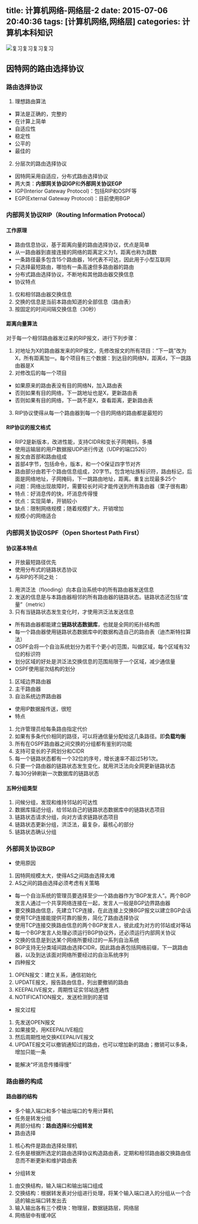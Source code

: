 title: 计算机网络-网络层-2
date: 2015-07-06 20:40:36
tags: [计算机网络,网络层]
categories: 计算机本科知识
---
![复习复习复习复习][1]

## 因特网的路由选择协议
### 路由选择协议
1. 理想路由算法
 * 算法是正确的，完整的
 * 在计算上简单
 * 自适应性
 * 稳定性
 * 公平的
 * 最佳的
2. 分层次的路由选择协议
 * 因特网采用自适应，分布式路由选择协议
 * 两大类：**内部网关协议IGP**和**外部网关协议EGP**
 * IGP(Interior Gateway Protocol)：包括RIP和OSPF等
 * EGP(External Gateway Protocol)：目前使用BGP

### 内部网关协议RIP（Routing Information Protocal）

#### 工作原理
* 路由信息协议，基于距离向量的路由选择协议，优点是简单
* 从一路由器到直接连接的网络的距离定义为1，距离也称为跳数
* 一条路径最多包含15个路由器，16代表不可达，因此用于小型互联网
* 只选择最短路由，哪怕有一条高速但多路由器的路由
* 分布式路由选择协议，不断地和其他路由器交换信息
* 协议特点
 1. 仅和相邻路由器交换信息
 2. 交换的信息是当前本路由知道的全部信息（路由表）
 3. 按固定的时间间隔交换信息（30秒）

#### 距离向量算法
对于每一个相邻路由器发过来的RIP报文，进行下列步骤：
1. 对地址为X的路由器发来的RIP报文，先修改报文的所有项目：“下一跳”改为X，所有距离加一。每个项目有三个数据：到达目的网络N，距离d，下一跳路由器是X
2. 对修改后的每一个项目
* 如果原来的路由表没有目的网络N，加入路由表
* 否则如果有目的网络，下一跳地址也是X，更新路由表
* 否则如果有目的网络，下一跳不是X，查看距离，更新路由表
3. RIP协议使得从每一个路由器到每一个目的网络的路由都是最短的
<!-- more -->
#### RIP协议的报文格式
* RIP2是新版本，改进性能，支持CIDR和变长子网掩码，多播
* 使用运输层的用户数据报UDP进行传送（UDP的端口520）
* 报文由首部和路由组成
* 首部4字节，包括命令，版本，和一个0保证四字节对齐
* 路由部分由若干个路由信息组成，20字节。包含地址族标识符，路由标记，后面是网络地址，子网掩码，下一跳路由地址，距离。重复出现最多25个
* 问题：网络出现故障时，需要较长时间才能传送到所有路由器（栗子很有趣）
* 特点：好消息传的快，坏消息传得慢
* 优点：实现简单，开销较小
* 缺点：限制网络规模；随着规模扩大，开销增加
* 规模小的网络适合

### 内部网关协议OSPF（Open Shortest Path First）
#### 协议基本特点
* 开放最短路径优先
* 使用分布式的链路状态协议
* 与RIP的不同之处：
 1. 用洪泛法（flooding）向本自治系统中的所有路由器发送信息
 2. 发送的信息是与本路由器相邻的所有路由器的链路状态。链路状态还包括“度量”（metric）
 3. 只有当链路状态发生变化时，才使用洪泛法发送信息
* 所有路由器都能建立**链路状态数据库**，也就是全网的拓扑结构图
* 每一个路由器使用链路状态数据库中的数据构造自己的路由表（迪杰斯特拉算法）
* OSPF会将一个自治系统划分为若干个更小的范围，叫做区域，每个区域有32位的标识符
* 划分区域的好处是洪泛法交换信息的范围局限于一个区域，减少通信量
* OSPF使用层次结构的划分
 1. 区域边界路由器
 2. 主干路由器
 3. 自治系统边界路由器
* 使用IP数据报传送，很短
* 特点
 1. 允许管理员给每条路由指定代价
 2. 如果有多条代价相同的路径，可以将通信量分配给这几条路径。即**负载均衡**
 3. 所有在OSPF路由器之间交换的分组都有鉴别的功能
 4. 支持可变长的子网划分和CIDR
 5. 每一个链路状态都有一个32位的序号，增长速率不超过5秒1次。
 6. 只要一个路由器的链路状态发生变化，就用洪泛法向全网更新链路状态
 7. 每30分钟刷新一次数据库的链路状态

#### 五种分组类型
1. 问候分组，发现和维持邻站的可达性
2. 数据库描述分组，给邻站自己的链路状态数据库中的链路状态项目
3. 链路状态请求分组，向对方请求链路状态项目
4. 链路状态更新分组，洪泛法，最复杂，最核心的部分
5. 链路状态确认分组

### 外部网关协议BGP
* 使用原因
 1. 因特网规模太大，使得AS之间路由选择太难
 2. AS之间的路由选择必须考虑有关策略
* 每一个自治系统的管理员要选择至少一个路由器作为“BGP发言人”。两个BGP发言人通过一个共享网络连接在一起，发言人一般是BGP边界路由器
* 要交换路由信息，先建立TCP连接，在此连接上交换BGP报文以建立BGP会话
* 使用TCP连接能提供可靠的服务，简化了路由选择协议
* 使用TCP连接交换路由信息的两个BGP发言人，彼此成为对方的邻站或对等站
* 每一个BGP发言人处理必须运行BGP协议外，还必须运行内部网关协议
* 交换的信息是到达某个网络所要经过的一系列自治系统
* BGP支持无分类域间路由选择CIDR，因此路由表包括网络前缀，下一跳路由器，以及到达该面对网络所要经过的自治系统序列
* 四种报文
 1. OPEN报文：建立关系，通信初始化
 2. UPDATE报文，报告路由信息，列出要撤销的路由
 3. KEEPALIVE报文，周期性证实邻站连通性
 4. NOTIFICATION报文，发送检测到的差错
* 报文过程
 1. 先发送OPEN报文
 2. 如果接受，用KEEPALIVE相应
 3. 然后周期性地交换KEEPALIVE报文
 4. UPDATE报文可以撤销通知过的路由，也可以增加新的路由；撤销可以多条，增加只能一条
* 能解决“坏消息传播得慢”

### 路由器的构成
#### 路由器的结构
* 多个输入端口和多个输出端口的专用计算机
* 任务是转发分组
* 两部分结构：**路由选择**和**分组转发**
* 路由选择
 1. 核心构件是路由选择处理机
 2. 任务是根据所选定的路由选择协议构造路由表，定期和相邻路由器交换路由信息而不断更新和维护路由表
* 分组转发
 1. 由交换结构，输入端口和输出端口组成
 2. 交换结构：根据转发表对分组进行处理，将某个输入端口进入的分组从一个合适的输出端口转发出去
 3. 输入输出各有三个模块：物理层，数据链路层，网络层
 4. 网络层中有缓冲区

[1]: http://ww4.sinaimg.cn/large/86509675gw1ettcwt2lblj211y0lc43d.jpg
